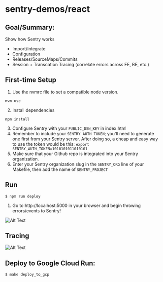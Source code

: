 # sentry-demos/react

## Goal/Summary:
Show how Sentry works
- Import/Integrate
- Configuration
- Releases/SourceMaps/Commits
- Session + Transcation Tracing (correlate errors across FE, BE, etc.)

## First-time Setup
1. Use the nvmrc file to set a compatible node version.
```
nvm use
```

2. Install dependencies
```
npm install
```

3. Configure Sentry with your `PUBLIC_DSN_KEY` in index.html
4. Remember to include your `SENTRY_AUTH_TOKEN`; you'll need to generate one
first from your Sentry server. After doing so, a cheap and easy way to use the
token would be this: `export SENTRY_AUTH_TOKEN=1010101011010101`
5. Make sure that your Github repo is integrated into your Sentry organization.
6. Enter your Sentry organization slug in the `SENTRY_ORG` line of your Makefile,
then add the name of `SENTRY_PROJECT`

## Run
```
$ npm run deploy
```
1. Go to http://localhost:5000 in your browser and begin throwing errors/events to Sentry!

![Alt Text](configure-launch-react-demo.gif)

## Tracing
![Alt Text](configure-tracing-errors.gif)

## Deploy to Google Cloud Run:
```
$ make deploy_to_gcp
```
